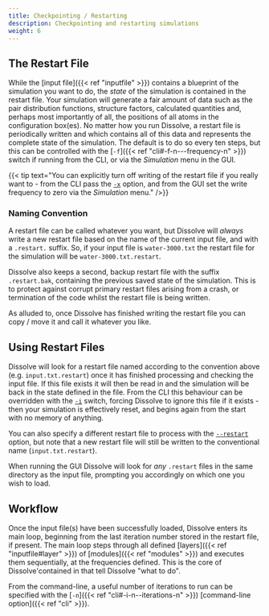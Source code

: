 ```yaml
---
title: Checkpointing / Restarting
description: Checkpointing and restarting simulations
weight: 6
---
```


## The Restart File

While the [input file]({{< ref "inputfile" >}})  contains a blueprint of the simulation you want to do, the _state_ of the simulation is contained in the restart file. Your simulation will generate a fair amount of data such as the pair distribution functions, structure factors, calculated quantities and, perhaps most importantly of all, the positions of all atoms in the configuration box(es). No matter how you run Dissolve, a restart file is periodically written and which contains all of this data and represents the complete state of the simulation. The default is to do so every ten steps, but this can be controlled with the [`-f`]({{< ref "cli#-f-n---frequency-n" >}}) switch if running from the CLI, or via the _Simulation_ menu in the GUI.

{{< tip text="You can explicitly turn off writing of the restart file if you really want to - from the CLI pass the [`-x`](#-x---no-restart-file) option, and from the GUI set the write frequency to zero via the _Simulation_ menu." />}}

### Naming Convention

A restart file can be called whatever you want, but Dissolve will *always* write a new restart file based on the name of the current input file, and with a `.restart.` suffix. So, if your input file is `water-3000.txt` the restart file for the simulation will be `water-3000.txt.restart`.

Dissolve also keeps a second, backup restart file with the suffix `.restart.bak`, containing the previous saved state of the simulation. This is to protect against corrupt primary restart files arising from a crash, or termination of the code whilst the restart file is being written.

As alluded to, once Dissolve has finished writing the restart file you can copy / move it and call it whatever you like.

## Using Restart Files

Dissolve will look for a restart file named according to the convention above (e.g. `input.txt.restart`) once it has finished processing and checking the input file. If this file exists it will then be read in and the simulation will be back in the state defined in the file. From the CLI this behaviour can be overridden with the [`-i`](#-i---ignore-restart) switch, forcing Dissolve to ignore this file if it exists - then your simulation is effectively reset, and begins again from the start with no memory of anything.

You can also specify a different restart file to process with the [`--restart`](#--restart) option, but note that a new restart file will still be written to the conventional name (`input.txt.restart`).

When running the GUI Dissolve will look for _any_ `.restart` files in the same directory as the input file, prompting you accordingly on which one you wish to load.

## Workflow

Once the input file(s) have been successfully loaded, Dissolve enters its main loop, beginning from the last iteration number stored in the restart file, if present. The main loop steps through all defined [layers]({{< ref "inputfile#layer" >}}) of [modules]({{< ref "modules" >}}) and executes them sequentially, at the frequencies defined. This is the core of Dissolve'contained in that tell Dissolve "what to do".

From the command-line, a useful number of iterations to run can be specified with the [`-n`]({{< ref "cli#-i-n--iterations-n" >}}) [command-line option]({{< ref "cli" >}}).
